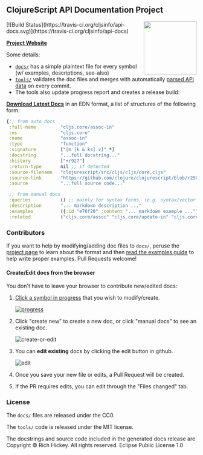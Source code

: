 ## ClojureScript API Documentation Project
<img align="right" width="140" src="https://raw.githubusercontent.com/cljsinfo/cljs.info/master/00-scrap/cljs_logo_v10-01.png">
[![Build Status](https://travis-ci.org/cljsinfo/api-docs.svg)](https://travis-ci.org/cljsinfo/api-docs)

__[Project Website](http://cljsinfo.github.io/api-docs/)__

Some details:

- [`docs/`](docs) has a simple plaintext file for every symbol (w/ examples, descriptions, see-also)
- [`tools/`](tools) validates the doc files and merges with automatically [parsed API data](https://github.com/cljsinfo/api-docs-generator) on every commit.
- The tools also update progress report and creates a release build:

__[Download Latest Docs](https://github.com/cljsinfo/api-docs/releases/download/docs-release/cljsdocs-full.edn)__ in an EDN format, a list of structures of the following form:

```clj
{;; from auto docs
 :full-name         "cljs.core/assoc-in"
 :ns                "cljs.core"
 :name              "assoc-in"
 :type              "function"
 :signature         ["[m [k & ks] v]" *]
 :docstring         "...full docstring..."
 :history           ["+r927"]
 :return-type       nil ;; if detected
 :source-filename   "clojurescript/src/cljs/cljs/core.cljs"
 :source-link       "https://github.com/clojure/clojurescript/blob/r2505/src/cljs/cljs/core.cljs#L4018-L4025"
 :source            "...full source code..."

 ;; from manual docs
 :queries           () ;; mainly for syntax forms, (e.g. syntax/vector has "[]" as a query)
 :description       "... markdown description ..."
 :examples          ({:id "e76f20" :content "... markdown example ..."} *)
 :related           ("cljs.core/assoc" "cljs.core/update-in" "cljs.core/get-in")}
```

### Contributors

If you want to help by modifying/adding doc files to `docs/`, peruse the
[project page](http://cljsinfo.github.io/api-docs) to learn about the format
and then [read the examples guide](https://github.com/cljsinfo/api-docs/wiki/Examples-Guide)
to help write proper examples.  Pull Requests welcome!

#### Create/Edit docs from the browser

You don't have to leave your browser to contribute new/edited docs:

1. [Click a symbol in progress](http://cljsinfo.github.io/api-docs/#progress) that you wish to modify/create.

    [![progress](http://i.imgur.com/rhhPfkA.png)](http://cljsinfo.github.io/api-docs/#progress)

1. Click "create new" to create a new doc, or click "manual docs" to see an existing doc.

    ![create-or-edit](http://i.imgur.com/WRp8UCO.png)

1. You can __edit existing__ docs by clicking the edit button in github.

    ![edit](http://i.imgur.com/KbVEpiu.png)

1. Once you save your new file or edits, a Pull Request will be created.
1. If the PR requires edits, you can edit through the "Files changed" tab.

### License

The `docs/` files are released under the CC0.

The `tools/` code is released under the MIT license.

The docstrings and source code included in the generated docs release are
Copyright © Rich Hickey. All rights reserved. Eclipse Public License 1.0
